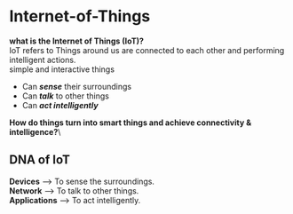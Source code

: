 # Internet-of-Things
**what is the Internet of Things (IoT)?**\
IoT refers to Things around us are connected to each other and performing intelligent actions.\
simple and interactive things
- Can ***sense*** their surroundings
- Can ***talk*** to other things
- Can ***act intelligently***

**How do things turn into smart things and achieve connectivity & intelligence?**\
## DNA of IoT
**Devices** --> To sense the surroundings.\
**Network** --> To talk to other things.\
**Applications** --> To act intelligently.
